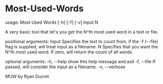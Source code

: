 # Most-Used-Words

usage: Most Used Words [-h] [-f] [-v] Input N

A very basic tool that let's you get the N^th most used word in a text or file.

positional arguments:
  Input          Specifies the text to count from, if the -f (--file) flag is supplied, will treat input as a filename.
  N              Specifies that you want the N^th most used word. If zero, will return the count of all words.

optional arguments:
  -h, --help     show this help message and exit
  -f, --file     If passed, will consider the input as a filename.
  -v, --verbose

MUW by Ryan Ducret

